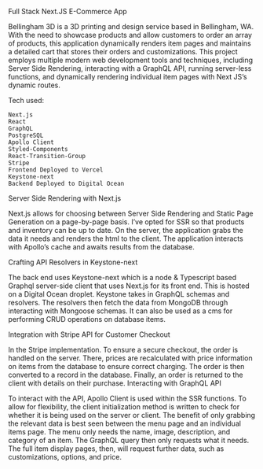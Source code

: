 Full Stack Next.JS E-Commerce App

Bellingham 3D is a 3D printing and design service based in Bellingham, WA. With the need to showcase products and allow customers to order an array of products, this application dynamically renders item pages and maintains a detailed cart that stores their orders and customizations. This project employs multiple modern web development tools and techniques, including Server Side Rendering, interacting with a GraphQL API, running server-less functions, and dynamically rendering individual item pages with Next JS’s dynamic routes.

Tech used:

    Next.js
    React
    GraphQL
    PostgreSQL
    Apollo Client
    Styled-Components
    React-Transition-Group
    Stripe
    Frontend Deployed to Vercel
    Keystone-next
    Backend Deployed to Digital Ocean

Server Side Rendering with Next.js

Next.js allows for choosing between Server Side Rendering and Static Page Generation on a page-by-page basis. I’ve opted for SSR so that products and inventory can be up to date. On the server, the application grabs the data it needs and renders the html to the client. The application interacts with Apollo’s cache and awaits results from the database.

Crafting API Resolvers in Keystone-next

The back end uses Keystone-next which is a node & Typescript based Graphql server-side client that uses Next.js for its front end. This is hosted on a Digital Ocean droplet. Keystone takes in GraphQL schemas and resolvers. The resolvers then fetch the data from MongoDB through interacting with Mongoose schemas. It can also be used as a cms for performing CRUD operations on database items.

Integration with Stripe API for Customer Checkout

In the Stripe implementation. To ensure a secure checkout, the order is handled on the server. There, prices are recalculated with price information on items from the database to ensure correct charging. The order is then converted to a record in the database. Finally, an order is returned to the client with details on their purchase.
Interacting with GraphQL API

To interact with the API, Apollo Client is used within the SSR functions. To allow for flexibility, the client initialization method is written to check for whether it is being used on the server or client. The benefit of only grabbing the relevant data is best seen between the menu page and an individual items page. The menu only needs the name, image, description, and category of an item. The GraphQL query then only requests what it needs. The full item display pages, then, will request further data, such as customizations, options, and price.